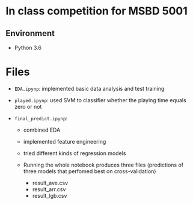 # In class competition for MSBD 5001

## Environment

- Python 3.6



# Files

- `EDA.ipynp`: implemented basic data analysis and test training

- `played.ipynp`: used SVM to classifier whether the playing time equals zero or not

- `final_predict.ipynp`: 

  - combined EDA

  - implemented feature engineering

  - tried different kinds of regression models

  - Running the whole notebook produces three files (predictions of three models that perfomed best on cross-validation)

    - result_ave.csv
    - result_arr.csv
    - result_lgb.csv

    
